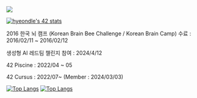 

<a href="https://cv.42.fr/hyeondle" target="_blank">
  <img src="https://img.shields.io/badge/42Cert-000000?style=for-the-badge&logo=42&logoColor=FFFFFF"/>
</a>

<a href="https://cv.42.fr/hyeondle"><img src="https://badge.mediaplus.ma/kettlebells/hyeondle?1337Badge=off&UM6P=off" alt="hyeondle's 42 stats" /></a>

<a>2016 한국 뇌 캠프 (Korean Brain Bee Challenge / Korean Brain Camp) 수료 : 2016/02/11 ~ 2016/02/12</a>

<a>생성형 AI 레드팀 챌린지 참여 : 2024/4/12</a>

<a>42 Piscine : 2022/04 ~ 05</a>

<a>42 Cursus : 2022/07~ (Member : 2024/03/03)</a>

<!--![hyeondle's GitHub stats](https://github-readme-stats-hyeondles-projects.vercel.app/api?username=hyeondle&count_private=true&include_all_commits=true&theme=highcontrast)-->

[![Top Langs](https://github-readme-stats-hyeondles-projects.vercel.app/api/top-langs/?username=hyeondle&layout=donut&count_private=true&include_all_commits=true&theme=highcontrast)](https://github.com/hyeondle/github-readme-stats)
[![Top Langs](https://github-readme-stats.vercel.app/api/top-langs/?username=hyeondle&layout=donut&count_private=true&include_all_commits=true&theme=highcontrast)](https://github.com/anuraghazra/github-readme-stats)
